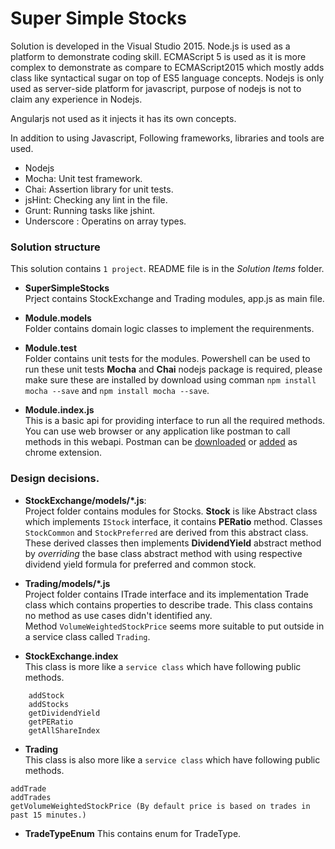 # Super Simple Stocks

Solution is developed in the Visual Studio 2015. 
Node.js is used as a platform to demonstrate coding skill. ECMAScript 5 is used as it is more complex to demonstrate as compare to 
ECMAScript2015 which mostly adds class like syntactical sugar on top of ES5 language concepts.
Nodejs is only used as server-side platform for javascript, purpose of nodejs is not to
claim any experience in Nodejs.

Angularjs not used as it injects it has its own concepts.

In addition to using Javascript, Following frameworks, libraries and tools are used.

* Nodejs
* Mocha: Unit test framework.
* Chai: Assertion library for unit tests.
* jsHint: Checking any lint in the file.
* Grunt: Running tasks like jshint.
* Underscore : Operatins on array types.


### Solution structure

This solution contains `1 project`. README file is in the *Solution Items* folder.

* **SuperSimpleStocks** <br />
Prject contains StockExchange and Trading modules, app.js as main file.

* **Module.models** <br />
Folder contains domain logic classes to implement the requirenments.
* **Module.test** <br />
Folder contains unit tests for the modules. Powershell can be used to run these unit tests **Mocha** and **Chai** nodejs package is required, please make sure these are installed by download using comman `npm install mocha --save` and `npm install mocha --save`.
* **Module.index.js** <br />
This is a basic api for providing interface to run all the required methods. You can use web browser or any application like postman to call methods in this webapi. Postman can be [downloaded](https://www.getpostman.com/) or [added](http://bit.ly/1K5ZGHG) as chrome extension.



### Design decisions.


* **StockExchange/models/*.js**:<br />
	Project folder contains modules for Stocks. **Stock** is like Abstract class which implements `IStock` interface, it contains **PERatio** method. Classes `StockCommon` and `StockPreferred` are derived from this abstract class.<br />
 These derived classes then implements **DividendYield** abstract method by *overriding* the base class abstract method with using respective dividend yield formula for preferred and common stock.
    
* **Trading/models/*.js**<br />
	Project folder contains ITrade interface and its implementation Trade class which contains properties to describe trade. This class contains no method as use cases didn't identified any. <br />Method `VolumeWeightedStockPrice` seems more suitable to put outside in a service class called `Trading`.
    
* **StockExchange.index** <br />
	This class is more like a `service class` which have following public methods.
```
	addStock
    addStocks
	getDividendYield
	getPERatio
	getAllShareIndex
```
* **Trading**<br />
	This class is also more like a `service class` which have following public methods.
```
addTrade
addTrades
getVolumeWeightedStockPrice (By default price is based on trades in past 15 minutes.)
```

* **TradeTypeEnum**
This contains enum for TradeType.


